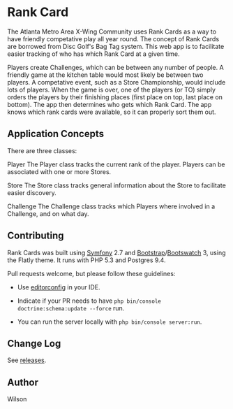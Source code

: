 # Rank Card

The Atlanta Metro Area X-Wing Community uses Rank Cards as a way to have friendly competative play
all year round. The concept of Rank Cards are borrowed from Disc Golf's Bag Tag system. This web
app is to facilitate easier tracking of who has which Rank Card at a given time.

Players create Challenges, which can be between any number of people. A friendly game at the kitchen
table would most likely be between two players. A competative event, such as a Store Championship,
would include lots of players. When the game is over, one of the players (or TO) simply orders the
players by their finishing places (first place on top, last place on bottom). The app then determines
who gets which Rank Card. The app knows which rank cards were available, so it can properly sort them 
out.


## Application Concepts

There are three classes: 

Player
    The Player class tracks the current rank of the player. Players can be associated with one or
    more Stores.

Store
    The Store class tracks general information about the Store to facilitate easier discovery.

Challenge
    The Challenge class tracks which Players where involved in a Challenge, and on what day.


## Contributing

Rank Cards was built using [Symfony][sf] 2.7 and [Bootstrap][bs]/[Bootswatch][bw] 3, using the Flatly
theme. It runs with PHP 5.3 and Postgres 9.4.

Pull requests welcome, but please follow these guidelines:

* Use [editorconfig][ec] in your IDE.

* Indicate if your PR needs to have `php bin/console doctrine:schema:update --force` run.

* You can run the server locally with `php bin/console server:run`.


## Change Log

See [releases][re].


## Author

Wilson 



[sf]: http://symfony.com/
[bs]: http://getbootstrap.com/
[bw]: http://bootswatch.com/
[ec]: http://editorconfig.org/
[re]: releases

